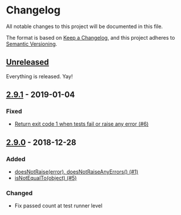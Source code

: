# Changelog
All notable changes to this project will be documented in this file.

The format is based on [Keep a Changelog](https://keepachangelog.com/en/1.0.0/),
and this project adheres to [Semantic Versioning](https://semver.org/spec/v2.0.0.html).

## [Unreleased]

Everything is released. Yay!

## [2.9.1] - 2019-01-04
### Fixed
- [Return exit code 1 when tests fail or raise any error (#6)](https://github.com/ngarbezza/testy/issues/6)

## [2.9.0] - 2018-12-28
### Added
- [doesNotRaise(error), doesNotRaiseAnyErrors() (#1)](https://github.com/ngarbezza/testy/issues/1)
- [isNotEqualTo(object) (#5)](https://github.com/ngarbezza/testy/issues/5)

### Changed
- Fix passed count at test runner level

[Unreleased]: https://github.com/ngarbezza/testy/compare/v2.9.0...HEAD
[2.9.1]: https://github.com/ngarbezza/testy/compare/v2.9.0...v2.9.1
[2.9.0]: https://github.com/ngarbezza/testy/compare/v2.8.1...v2.9.0
